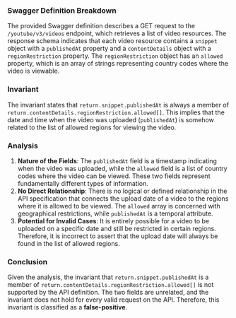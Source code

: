 ### Swagger Definition Breakdown
The provided Swagger definition describes a GET request to the `/youtube/v3/videos` endpoint, which retrieves a list of video resources. The response schema indicates that each video resource contains a `snippet` object with a `publishedAt` property and a `contentDetails` object with a `regionRestriction` property. The `regionRestriction` object has an `allowed` property, which is an array of strings representing country codes where the video is viewable.

### Invariant
The invariant states that `return.snippet.publishedAt` is always a member of `return.contentDetails.regionRestriction.allowed[]`. This implies that the date and time when the video was uploaded (`publishedAt`) is somehow related to the list of allowed regions for viewing the video.

### Analysis
1. **Nature of the Fields**: The `publishedAt` field is a timestamp indicating when the video was uploaded, while the `allowed` field is a list of country codes where the video can be viewed. These two fields represent fundamentally different types of information.
2. **No Direct Relationship**: There is no logical or defined relationship in the API specification that connects the upload date of a video to the regions where it is allowed to be viewed. The `allowed` array is concerned with geographical restrictions, while `publishedAt` is a temporal attribute.
3. **Potential for Invalid Cases**: It is entirely possible for a video to be uploaded on a specific date and still be restricted in certain regions. Therefore, it is incorrect to assert that the upload date will always be found in the list of allowed regions.

### Conclusion
Given the analysis, the invariant that `return.snippet.publishedAt` is a member of `return.contentDetails.regionRestriction.allowed[]` is not supported by the API definition. The two fields are unrelated, and the invariant does not hold for every valid request on the API. Therefore, this invariant is classified as a **false-positive**.
